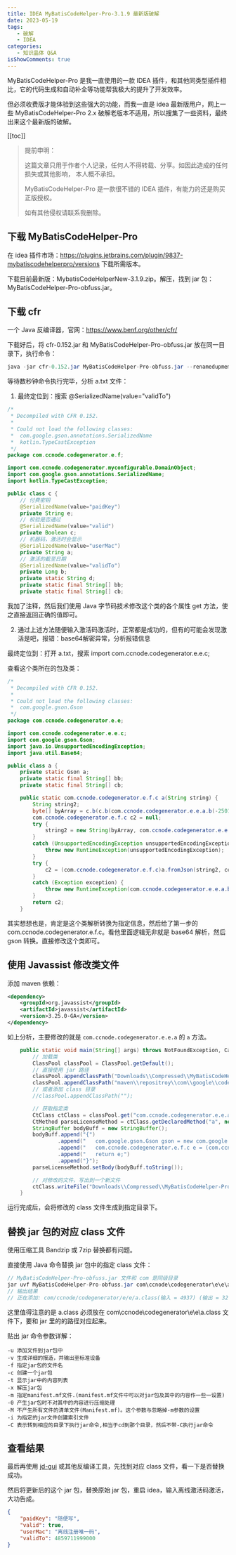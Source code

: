 ```yaml
---
title: IDEA MyBatisCodeHelper-Pro-3.1.9 最新版破解
date: 2023-05-19
tags:
   - 破解
   - IDEA 
categories:
   - 知识晶体 Q&A
isShowComments: true
---
```


<Boxx/>

MyBatisCodeHelper-Pro 是我一直使用的一款 IDEA 插件，和其他同类型插件相比，它的代码生成和自动补全等功能帮我极大的提升了开发效率。

但必须收费版才能体验到这些强大的功能，而我一直是 idea 最新版用户，网上一些 MyBatisCodeHelper-Pro 2.x 破解老版本不适用，所以搜集了一些资料，最终出来这个最新版的破解。

<!-- more -->

[[toc]]

> 提前申明：
>
> 这篇文章只用于作者个人记录，任何人不得转载、分享。如因此造成的任何损失或其他影响， 本人概不承担。
>
> MyBatisCodeHelper-Pro 是一款很不错的 IDEA 插件，有能力的还是购买正版授权。
>
> 如有其他侵权请联系我删除。

## 下载 MyBatisCodeHelper-Pro

在 idea 插件市场：https://plugins.jetbrains.com/plugin/9837-mybatiscodehelperpro/versions 下载所需版本。

下载目前最新版：MybatisCodeHelperNew-3.1.9.zip。解压，找到 jar 包：MyBatisCodeHelper-Pro-obfuss.jar。

## 下载 cfr

一个 Java 反编译器，官网：https://www.benf.org/other/cfr/

下载好后，将 cfr-0.152.jar 和 MyBatisCodeHelper-Pro-obfuss.jar 放在同一目录下，执行命令：

```java
java -jar cfr-0.152.jar MyBatisCodeHelper-Pro-obfuss.jar --renamedupmembers true --hideutf false >> a.txt
```

等待数秒钟命令执行完毕，分析 a.txt 文件：

1. 最终定位到：搜索 @SerializedName(value="validTo")

```java
/*
 * Decompiled with CFR 0.152.
 * 
 * Could not load the following classes:
 *  com.google.gson.annotations.SerializedName
 *  kotlin.TypeCastException
 */
package com.ccnode.codegenerator.e.f;

import com.ccnode.codegenerator.myconfigurable.DomainObject;
import com.google.gson.annotations.SerializedName;
import kotlin.TypeCastException;

public class c {
    // 付费密钥
    @SerializedName(value="paidKey")
    private String e;
    // 校验是否通过
    @SerializedName(value="valid")
    private Boolean c;
    // 机器码，激活时会显示
    @SerializedName(value="userMac")
    private String a;
    // 激活的截至日期
    @SerializedName(value="validTo")
    private Long b;
    private static String d;
    private static final String[] bb;
    private static final String[] cb;
```

我加了注释，然后我们使用 Java 字节码技术修改这个类的各个属性 get 方法，使之直接返回正确的值即可。

2. 通过上述方法随便输入激活码激活时，正常都是成功的，但有的可能会发现激活是吧，报错：base64解密异常，分析报错信息

最终定位到：打开 a.txt，搜索 import com.ccnode.codegenerator.e.e.c;

查看这个类所在的包及类：

```java
/*
 * Decompiled with CFR 0.152.
 * 
 * Could not load the following classes:
 *  com.google.gson.Gson
 */
package com.ccnode.codegenerator.e.e;

import com.ccnode.codegenerator.e.e.c;
import com.google.gson.Gson;
import java.io.UnsupportedEncodingException;
import java.util.Base64;

public class a {
    private static Gson a;
    private static final String[] bb;
    private static final String[] cb;

    public static com.ccnode.codegenerator.e.f.c a(String string) {
        String string2;
        byte[] byArray = c.b(c.b(com.ccnode.codegenerator.e.e.a.b(-25012, 31799)), Base64.getDecoder().decode(string));
        com.ccnode.codegenerator.e.f.c c2 = null;
        try {
            string2 = new String(byArray, com.ccnode.codegenerator.e.e.a.b(-25009, -31477));
        }
        catch (UnsupportedEncodingException unsupportedEncodingException) {
            throw new RuntimeException(unsupportedEncodingException);
        }
        try {
            c2 = (com.ccnode.codegenerator.e.f.c)a.fromJson(string2, com.ccnode.codegenerator.e.f.c.class);
        }
        catch (Exception exception) {
            throw new RuntimeException(com.ccnode.codegenerator.e.e.a.b(-25010, -18101) + string2, exception);
        }
        return c2;
    }
```

其实想想也是，肯定是这个类解析转换为指定信息，然后给了第一步的 com.ccnode.codegenerator.e.f.c。看他里面逻辑无非就是 base64 解析，然后 gson 转换。直接修改这个类即可。

## 使用 Javassist 修改类文件

添加 maven 依赖：

```xml
<dependency>
    <groupId>org.javassist</groupId>
    <artifactId>javassist</artifactId>
    <version>3.25.0-GA</version>
</dependency>
```

如上分析，主要修改的就是 `com.ccnode.codegenerator.e.e.a` 的 `a` 方法。

```java
    public static void main(String[] args) throws NotFoundException, CannotCompileException, IOException {
        // 加载类
        ClassPool classPool = ClassPool.getDefault();
        // 直接使用 jar 路径
        classPool.appendClassPath("Downloads\\Compressed\\MyBatisCodeHelper-Pro-obfuss.jar");
        classPool.appendClassPath("maven\\repositroy\\com\\google\\code\\gson\\gson\\2.10.1\\gson-2.10.1.jar");
        // 或者添加 class 目录
        //classPool.appendClassPath("");

        // 获取指定类
        CtClass ctClass = classPool.get("com.ccnode.codegenerator.e.e.a");
        CtMethod parseLicenseMethod = ctClass.getDeclaredMethod("a", new CtClass[] { classPool.get("java.lang.String") });
        StringBuffer bodyBuff = new StringBuffer();
        bodyBuff.append("{")
                .append("	com.google.gson.Gson gson = new com.google.gson.Gson();")
                .append("	com.ccnode.codegenerator.e.f.c e = (com.ccnode.codegenerator.e.f.c)gson.fromJson($1,com.ccnode.codegenerator.e.f.c.class);")
                .append("	return e;")
                .append("}");
        parseLicenseMethod.setBody(bodyBuff.toString());

        // 对修改的文件，写出到一个新文件
        ctClass.writeFile("Downloads\\Compressed\\MyBatisCodeHelper-Pro-obfuss-3.1.9-new");
    }
```

运行完成后，会将修改的 class 文件生成到指定目录下。

## 替换 jar 包的对应 class 文件

使用压缩工具 Bandzip 或 7zip 替换都有问题。

直接使用 Java 命令替换 jar 包中的指定 class 文件：

```java
// MyBatisCodeHelper-Pro-obfuss.jar 文件和 com 是同级目录
jar uvf MyBatisCodeHelper-Pro-obfuss.jar com\ccnode\codegenerator\e\e\a.class
// 输出结果
// 正在添加: com/ccnode/codegenerator/e/e/a.class(输入 = 4937) (输出 = 3210)(压缩了 34%)
```

这里值得注意的是 a.class 必须放在 com\ccnode\codegenerator\e\e\a.class 文件下，要和 jar 里的的路径对应起来。

贴出 jar 命令参数详解：

```shell
-u 添加文件到jar包中
-v 生成详细的报造，并输出至标准设备
-f 指定jar包的文件名
-c 创建一个jar包
-t 显示jar中的内容列表
-x 解压jar包
-m 指定manifest.mf文件.(manifest.mf文件中可以对jar包及其中的内容作一些一设置)
-0 产生jar包时不对其中的内容进行压缩处理
-M 不产生所有文件的清单文件(Manifest.mf)。这个参数与忽略掉-m参数的设置
-i 为指定的jar文件创建索引文件
-C 表示转到相应的目录下执行jar命令,相当于cd到那个目录，然后不带-C执行jar命令
```

## 查看结果

最后再使用 [jd-gui](https://github.com/java-decompiler/jd-gui) 或其他反编译工具，先找到对应 class 文件，看一下是否替换成功。

然后将更新后的这个 jar 包，替换原始 jar 包，重启 idea，输入离线激活码激活，大功告成。

```json
{
    "paidKey": "随便写",
    "valid": true,
    "userMac": "离线注册唯一码",
    "validTo": 4859711999000
}
```

